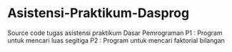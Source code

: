 # Asistensi-Praktikum-Dasprog
Source code tugas asistensi praktikum Dasar Pemrograman
P1 : Program untuk mencari luas segitiga
P2 : Program untuk mencari faktorial bilangan
